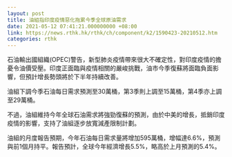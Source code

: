 ```yaml
---
layout: post
title: 油組指印度疫情惡化拖累今季全球原油需求
date: 2021-05-12 07:41:21.000000000 +08:00
link: https://news.rthk.hk/rthk/ch/component/k2/1590423-20210512.htm
categories: rthk
---
```


石油輸出國組織(OPEC)警告，新型肺炎疫情帶來很大不確定性，對印度疫情的擔憂令油價受壓。印度正面臨與疫情相關的嚴峻挑戰，油市今季復蘇將面臨負面影響，但預計增長勢頭將於下半年持續改善。

油組下調今季石油每日需求預測至30萬桶，第3季則上調至15萬桶，第4季亦上調至29萬桶。

不過，油組維持今年全球石油需求將強勁復蘇的預測，由於中美的增長，抵銷印度疫情的影響，支持了油組逐步放寬減產限制計劃。

油組的月度報告預期，今年石油每日需求量將增加595萬桶，增幅達6.6%，預測與前1個月持平。報告預計，全球今年經濟增長5.5%，略高於上月預測的5.4%。
